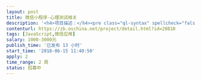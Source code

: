 ```yaml
---                
layout: post       
title: 微信小程序-心理测试相关           
description: '<h4>项目描述：</h4><pre class="ql-syntax" spellcheck="false">一、详细需求：</br></br>1、参考“壹心理测试+”小程序页面交互模块。</br></br>2、使用绿色风格，色系“#A3CB58”</br></br>3、扩展一个实物展示小模块，可外链。</br></pre><p><br></p>'     
contenturl: https://zb.oschina.net/project/detail.html?id=20810      
tags: [JavaScript,微信应用]            
salary: 1000-3000元          
publish_time: '已发布 13 小时'         
start_time: '2018-06-15 11:40:50'           
apply: 2                   
time_range: 2 周              
status: 招募中                  
---                 
```

